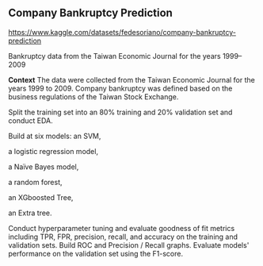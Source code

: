 ## Company Bankruptcy Prediction
https://www.kaggle.com/datasets/fedesoriano/company-bankruptcy-prediction

Bankruptcy data from the Taiwan Economic Journal for the years 1999–2009

**Context**
The data were collected from the Taiwan Economic Journal for the years 1999 to 2009. Company bankruptcy was defined based on the business regulations of the Taiwan Stock Exchange.

Split the training set into an 80% training and 20% validation set and conduct EDA. 

Build at six models: 
an SVM, 

a logistic regression model, 

a Naïve Bayes model, 

a random forest, 

an XGboosted Tree, 

an Extra tree.


Conduct hyperparameter tuning and evaluate goodness of fit metrics including TPR, FPR, precision, recall, and accuracy on the training and validation sets. 
Build ROC and Precision / Recall graphs. Evaluate models' performance on the validation set using the F1-score.
